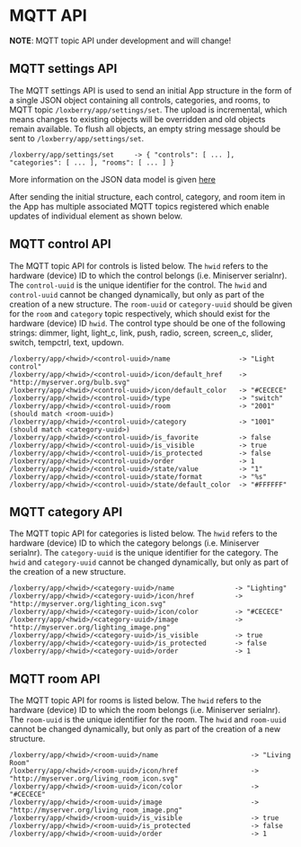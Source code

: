 # MQTT API

**NOTE**: MQTT topic API under development and will change!

## MQTT settings API

The MQTT settings API is used to send an initial App structure in the form of a single JSON object containing all controls, categories, and rooms, to  MQTT topic `/loxberry/app/settings/set`. The upload is incremental, which means changes to existing objects will be overridden and old objects remain available. To flush all objects, an empty string message should be sent to `/loxberry/app/settings/set`.

```
/loxberry/app/settings/set     -> { "controls": [ ... ],  "categories": [ ... ], "rooms": [ ... ] }
```

More information on the JSON data model is given [here](JSON-data-model.md)

After sending the initial structure, each control, category, and room item in the App has multiple associated MQTT topics registered which enable updates of individual element as shown below.

## MQTT control API

The MQTT topic API for controls is listed below. The `hwid` refers to the hardware (device) ID to which the control belongs (i.e. Miniserver serialnr). The `control-uuid` is the unique identifier for the control. The `hwid` and `control-uuid` cannot be changed dynamically, but only as part of the creation of a new structure. The `room-uuid` or `category-uuid` should be given for the `room` and `category` topic respectively,  which should exist for the hardware (device) ID `hwid`. The control type should be one of the following strings: dimmer, light, light_c, link, push, radio, screen, screen_c, slider, switch, tempctrl, text, updown.

```
/loxberry/app/<hwid>/<control-uuid>/name                 -> "Light control"
/loxberry/app/<hwid>/<control-uuid>/icon/default_href    -> "http://myserver.org/bulb.svg"
/loxberry/app/<hwid>/<control-uuid>/icon/default_color   -> "#CECECE"
/loxberry/app/<hwid>/<control-uuid>/type                 -> "switch"
/loxberry/app/<hwid>/<control-uuid>/room                 -> "2001" (should match <room-uuid>)
/loxberry/app/<hwid>/<control-uuid>/category             -> "1001" (should match <category-uuid>)
/loxberry/app/<hwid>/<control-uuid>/is_favorite          -> false
/loxberry/app/<hwid>/<control-uuid>/is_visible           -> true
/loxberry/app/<hwid>/<control-uuid>/is_protected         -> false
/loxberry/app/<hwid>/<control-uuid>/order                -> 1
/loxberry/app/<hwid>/<control-uuid>/state/value          -> "1"
/loxberry/app/<hwid>/<control-uuid>/state/format         -> "%s"
/loxberry/app/<hwid>/<control-uuid>/state/default_color  -> "#FFFFFF"

```

## MQTT category API

The MQTT topic API for categories is listed below. The `hwid` refers to the hardware (device) ID to which the category belongs (i.e. Miniserver serialnr). The `category-uuid` is the unique identifier for the category. The `hwid` and `category-uuid` cannot be changed dynamically, but only as part of the creation of a new structure.

```
/loxberry/app/<hwid>/<category-uuid>/name               -> "Lighting"
/loxberry/app/<hwid>/<category-uuid>/icon/href          -> "http://myserver.org/lighting_icon.svg"
/loxberry/app/<hwid>/<category-uuid>/icon/color         -> "#CECECE"
/loxberry/app/<hwid>/<category-uuid>/image              -> "http://myserver.org/lighting_image.png"
/loxberry/app/<hwid>/<category-uuid>/is_visible         -> true
/loxberry/app/<hwid>/<category-uuid>/is_protected       -> false
/loxberry/app/<hwid>/<category-uuid>/order              -> 1
```

## MQTT room API

The MQTT topic API for rooms is listed below. The `hwid` refers to the hardware (device) ID to which the room belongs (i.e. Miniserver serialnr). The `room-uuid` is the unique identifier for the room. The `hwid` and `room-uuid` cannot be changed dynamically, but only as part of the creation of a new structure.

```
/loxberry/app/<hwid>/<room-uuid>/name                       -> "Living Room"
/loxberry/app/<hwid>/<room-uuid>/icon/href                  -> "http://myserver.org/living_room_icon.svg"
/loxberry/app/<hwid>/<room-uuid>/icon/color                 -> "#CECECE"
/loxberry/app/<hwid>/<room-uuid>/image                      -> "http://myserver.org/living_room_image.png"
/loxberry/app/<hwid>/<room-uuid>/is_visible                 -> true
/loxberry/app/<hwid>/<room-uuid>/is_protected               -> false
/loxberry/app/<hwid>/<room-uuid>/order                      -> 1
```
